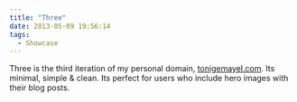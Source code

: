 ```yaml
---
title: "Three"
date: 2013-05-09 19:56:14
tags: 
  - Showcase
---
```


Three is the third iteration of my personal domain, [tonigemayel.com](http://tonigemayel.com "Toni Gemayel"). Its minimal, simple & clean. Its perfect for users who include hero images with their blog posts.
